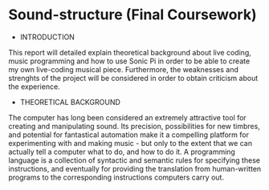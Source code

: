 # Sound-structure (Final Coursework)


- INTRODUCTION

This report will detailed explain theoretical background about live coding, music programming and how to use Sonic Pi in order to be able to create my own live-coding musical piece. Furthermore, the weaknesses and strenghts of the project will be considered in order to obtain criticism about the experience.

- THEORETICAL BACKGROUND

The computer has long been considered an extremely attractive tool for creating and manipulating sound. Its precision, possibilities for new timbres, and potential for fantastical automation make it a compelling platform for experimenting with and making music - but only to the extent that we can actually tell a computer what to do, and how to do it. A programming language is a collection of syntactic and semantic rules for specifying these instructions, and eventually for providing the translation from human-written programs to the corresponding instructions computers carry out.



